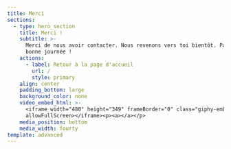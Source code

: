 ```yaml
---
title: Merci
sections:
  - type: hero_section
    title: Merci !
    subtitle: >-
      Merci de nous avoir contacter. Nous revenons vers toi bientôt. Passe une
      bonne journée !
    actions:
      - label: Retour à la page d'accueil
        url: /
        style: primary
    align: center
    padding_bottom: large
    background_color: none
    video_embed_html: >-
      <iframe width="480" height="349" frameBorder="0" class="giphy-embed"
      allowFullScreen></iframe><p><a></a></p>
    media_position: bottom
    media_width: fourty
template: advanced
---
```

